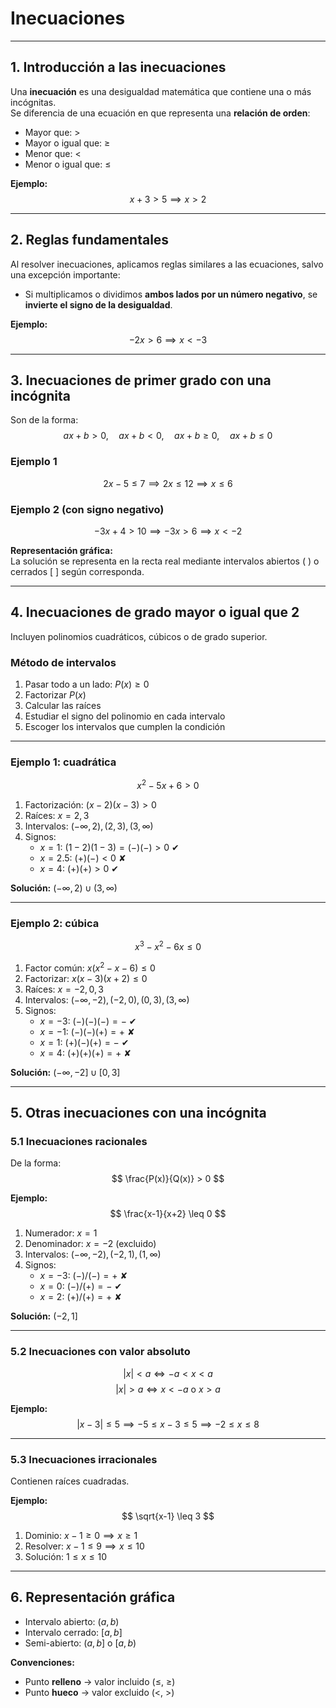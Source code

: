 # **Inecuaciones**

---

## **1. Introducción a las inecuaciones**
Una **inecuación** es una desigualdad matemática que contiene una o más incógnitas.  
Se diferencia de una ecuación en que representa una **relación de orden**:

- Mayor que: $>$  
- Mayor o igual que: $\geq$  
- Menor que: $<$  
- Menor o igual que: $\leq$  

**Ejemplo:**  
$$
x+3 > 5 \implies x > 2
$$

---

## **2. Reglas fundamentales**
Al resolver inecuaciones, aplicamos reglas similares a las ecuaciones, salvo una excepción importante:

- Si multiplicamos o dividimos **ambos lados por un número negativo**, se **invierte el signo de la desigualdad**.

**Ejemplo:**  
$$
-2x > 6 \implies x < -3
$$

---

## **3. Inecuaciones de primer grado con una incógnita**
Son de la forma:
$$
ax+b > 0, \quad ax+b < 0, \quad ax+b \geq 0, \quad ax+b \leq 0
$$

### **Ejemplo 1**
$$
2x - 5 \leq 7 \implies 2x \leq 12 \implies x \leq 6
$$

### **Ejemplo 2 (con signo negativo)**
$$
-3x + 4 > 10 \implies -3x > 6 \implies x < -2
$$

**Representación gráfica:**  
La solución se representa en la recta real mediante intervalos abiertos $(\ )$ o cerrados $[\ ]$ según corresponda.

---

## **4. Inecuaciones de grado mayor o igual que 2**
Incluyen polinomios cuadráticos, cúbicos o de grado superior.

### **Método de intervalos**
1. Pasar todo a un lado: $P(x) \geq 0$  
2. Factorizar $P(x)$  
3. Calcular las raíces  
4. Estudiar el signo del polinomio en cada intervalo  
5. Escoger los intervalos que cumplen la condición

---

### **Ejemplo 1: cuadrática**
$$
x^2 - 5x + 6 > 0
$$

1. Factorización: $(x-2)(x-3) > 0$  
2. Raíces: $x=2,3$  
3. Intervalos: $(-\infty,2), (2,3), (3,\infty)$  
4. Signos:  
   - $x=1$: $(1-2)(1-3)=(-)(-) >0$ ✔  
   - $x=2.5$: $(+)(-) <0$ ✘  
   - $x=4$: $(+)(+) >0$ ✔  

**Solución:** $(-\infty,2) \cup (3,\infty)$

---

### **Ejemplo 2: cúbica**
$$
x^3 - x^2 -6x \leq 0
$$

1. Factor común: $x(x^2 - x -6) \leq 0$  
2. Factorizar: $x(x-3)(x+2) \leq 0$  
3. Raíces: $x=-2, 0, 3$  
4. Intervalos: $(-\infty,-2), (-2,0), (0,3), (3,\infty)$  
5. Signos:  
   - $x=-3$: $(-)(-)(-)=-$ ✔  
   - $x=-1$: $(-)(-)(+)=+$ ✘  
   - $x=1$: $(+)(-)(+)= -$ ✔  
   - $x=4$: $(+)(+)(+)=+$ ✘  

**Solución:** $(-\infty,-2] \cup [0,3]$

---

## **5. Otras inecuaciones con una incógnita**

### **5.1 Inecuaciones racionales**
De la forma:
$$
\frac{P(x)}{Q(x)} > 0
$$

**Ejemplo:**
$$
\frac{x-1}{x+2} \leq 0
$$

1. Numerador: $x=1$  
2. Denominador: $x=-2$ (excluido)  
3. Intervalos: $(-\infty,-2), (-2,1), (1,\infty)$  
4. Signos:  
   - $x=-3$: $( - )/( - )=+$ ✘  
   - $x=0$: $( - )/( + )=-$ ✔  
   - $x=2$: $(+)/(+)=+$ ✘  

**Solución:** $(-2,1]$

---

### **5.2 Inecuaciones con valor absoluto**
$$
|x| < a \iff -a < x < a
$$
$$
|x| > a \iff x < -a \ \text{o}\ x > a
$$

**Ejemplo:**  
$$
|x-3| \leq 5 \implies -5 \leq x-3 \leq 5 \implies -2 \leq x \leq 8
$$

---

### **5.3 Inecuaciones irracionales**
Contienen raíces cuadradas.

**Ejemplo:**  
$$
\sqrt{x-1} \leq 3
$$

1. Dominio: $x-1 \geq 0 \implies x \geq 1$  
2. Resolver: $x-1 \leq 9 \implies x \leq 10$  
3. Solución: $1 \leq x \leq 10$

---

## **6. Representación gráfica**
- Intervalo abierto: $(a,b)$  
- Intervalo cerrado: $[a,b]$  
- Semi-abierto: $(a,b]$ o $[a,b)$  

**Convenciones:**  
- Punto **relleno** → valor incluido ($\leq$, $\geq$)  
- Punto **hueco** → valor excluido ($<$, $>$)  

